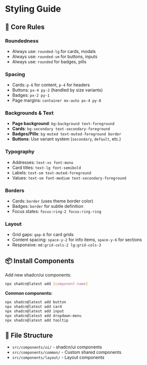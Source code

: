 # Styling Guide

## 🎯 Core Rules

### Roundedness
- Always use: `rounded-lg` for cards, modals
- Always use: `rounded-sm` for buttons, inputs
- Always use: `rounded` for badges, pills

### Spacing
- Cards: `p-6` for content, `p-4` for headers
- Buttons: `px-4 py-2` (handled by size variants)
- Badges: `px-2 py-1`
- Page margins: `container mx-auto px-4 py-8`

### Backgrounds & Text
- **Page background**: `bg-background text-foreground`
- **Cards**: `bg-secondary text-secondary-foreground`
- **Badges/Pills**: `bg-muted text-muted-foreground border`
- **Buttons**: Use variant system (`secondary`, `default`, etc.)

### Typography
- Addresses: `text-xs font-mono`
- Card titles: `text-lg font-semibold`
- Labels: `text-sm text-muted-foreground`
- Values: `text-sm font-medium text-secondary-foreground`

### Borders
- Cards: `border` (uses theme border color)
- Badges: `border` for subtle definition
- Focus states: `focus:ring-2 focus:ring-ring`

### Layout
- Grid gaps: `gap-6` for card grids
- Content spacing: `space-y-2` for info items, `space-y-6` for sections
- Responsive: `md:grid-cols-2 lg:grid-cols-3`


## 📦 Install Components

Add new shadcn/ui components:
```bash
npx shadcn@latest add [component-name]
```

**Common components:**
```bash
npx shadcn@latest add button
npx shadcn@latest add card
npx shadcn@latest add input
npx shadcn@latest add dropdown-menu
npx shadcn@latest add tooltip
```

## 📁 File Structure
- `src/components/ui/` - shadcn/ui components
- `src/components/common/` - Custom shared components
- `src/components/layout/` - Layout components
